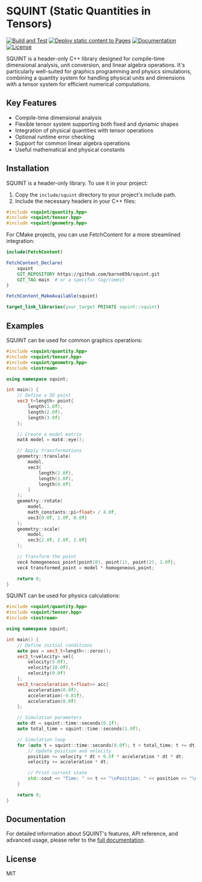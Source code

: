 # SQUINT (Static Quantities in Tensors)

[![Build and Test](https://github.com/barne856/squint/workflows/Build%20and%20Test/badge.svg)](https://github.com/barne856/squint/actions/workflows/build_and_test.yml)
[![Deploy static content to Pages](https://github.com/barne856/squint/workflows/Deploy%20static%20content%20to%20Pages/badge.svg)](https://github.com/barne856/squint/actions/workflows/docs.yml)
[![Documentation](https://img.shields.io/badge/docs-GitHub%20Pages-blue.svg)](https://barne856.github.io/squint/)
[![License](https://img.shields.io/badge/license-MIT-blue.svg)](https://opensource.org/licenses/MIT)

SQUINT is a header-only C++ library designed for compile-time dimensional analysis, unit conversion, and linear algebra operations. It's particularly well-suited for graphics programming and physics simulations, combining a quantity system for handling physical units and dimensions with a tensor system for efficient numerical computations.

## Key Features

- Compile-time dimensional analysis
- Flexible tensor system supporting both fixed and dynamic shapes
- Integration of physical quantities with tensor operations
- Optional runtime error checking
- Support for common linear algebra operations
- Useful mathematical and physical constants

## Installation

SQUINT is a header-only library. To use it in your project:

1. Copy the `include/squint` directory to your project's include path.
2. Include the necessary headers in your C++ files:

```cpp
#include <squint/quantity.hpp>
#include <squint/tensor.hpp>
#include <squint/geometry.hpp>
```

For CMake projects, you can use FetchContent for a more streamlined integration:

```cmake
include(FetchContent)

FetchContent_Declare(
    squint
    GIT_REPOSITORY https://github.com/barne856/squint.git
    GIT_TAG main  # or a specific tag/commit
)

FetchContent_MakeAvailable(squint)

target_link_libraries(your_target PRIVATE squint::squint)
```

## Examples

SQUINT can be used for common graphics operations:

```cpp
#include <squint/quantity.hpp>
#include <squint/tensor.hpp>
#include <squint/geometry.hpp>
#include <iostream>

using namespace squint;

int main() {
    // Define a 3D point
    vec3_t<length> point{
        length(1.0f),
        length(2.0f),
        length(3.0f)
    };

    // Create a model matrix
    mat4 model = mat4::eye();

    // Apply transformations
    geometry::translate(
        model,
        vec3{
            length(2.0f),
            length(1.0f),
            length(0.0f)
        }
    );
    geometry::rotate(
        model,
        math_constants::pi<float> / 4.0f,
        vec3{0.0f, 1.0f, 0.0f}
    );
    geometry::scale(
        model,
        vec3{2.0f, 2.0f, 2.0f}
    );

    // Transform the point
    vec4 homogeneous_point{point(0), point(1), point(2), 1.0f};
    vec4 transformed_point = model * homogeneous_point;

    return 0;
}
```

SQUINT can be used for physics calculations:

```cpp
#include <squint/quantity.hpp>
#include <squint/tensor.hpp>
#include <iostream>

using namespace squint;

int main() {
    // Define initial conditions
    auto pos = vec3_t<length>::zeros();
    vec3_t<velocity> vel{
        velocity(5.0f),
        velocity(10.0f),
        velocity(0.0f)
    };
    vec3_t<acceleration_t<float>> acc{
        acceleration(0.0f),
        acceleration(-9.81f),
        acceleration(0.0f)
    };

    // Simulation parameters
    auto dt = squint::time::seconds(0.1f);
    auto total_time = squint::time::seconds(1.0f);

    // Simulation loop
    for (auto t = squint::time::seconds(0.0f); t < total_time; t += dt) {
        // Update position and velocity
        position += velocity * dt + 0.5f * acceleration * dt * dt;
        velocity += acceleration * dt;

        // Print current state
        std::cout << "Time: " << t << "\nPosition: " << position << "\nVelocity: " << velocity << "\n\n";
    }

    return 0;
}
```

## Documentation

For detailed information about SQUINT's features, API reference, and advanced usage, please refer to the [full documentation](https://barne856.github.io/squint/).

## License

MIT